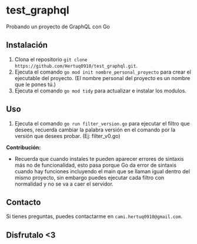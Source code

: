 # test_graphql
Probando un proyecto de GraphQL con Go

## Instalación
1. Clona el repositorio `git clone https://github.com/Hertuq0910/test_graphql.git`.
2. Ejecuta el comando `go mod init nombre_personal_proyecto` para crear el ejecutable del proyecto. (El nombre personal del proyecto es un nombre que le pones tú.)
3. Ejecuta el comando `go mod tidy` para actualizar e instalar los modulos.
   
## Uso
1. Ejecuta el comando `go run filter_version.go` para ejecutar el filtro que desees, recuerda cambiar la palabra versión en el comando por la versión que desees probar. (Ej: filter_v0.go)

**Contribución:**
   - Recuerda que cuando instales te pueden aparecer errores de sintaxis más no de funcionalidad, esto pasa porque Go da error de sintaxis cuando hay funciones incluyendo el main que se llaman igual dentro del mismo proyecto, sin embargo puedes ejecutar cada filtro con normalidad y no se va a caer el servidor.

## Contacto
Si tienes preguntas, puedes contactarme en `cami.hertuq0910@gmail.com`.

## Disfrutalo <3
